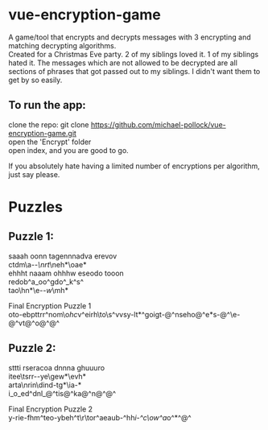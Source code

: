 # vue-encryption-game
A game/tool that encrypts and decrypts messages with 3 encrypting and matching decrypting algorithms.  
Created for a Christmas Eve party. 2 of my siblings loved it. 1 of my siblings hated it. The messages which are not allowed to be decrypted are all sections of phrases that got passed out to my siblings. I didn't want them to get by so easily.  

## To run the app:  
clone the repo: git clone https://github.com/michael-pollock/vue-encryption-game.git  
open the 'Encrypt' folder  
open index, and you are good to go.   

If you absolutely hate having a limited number of encryptions per algorithm, just say please.   

# Puzzles

## Puzzle 1:  
saaah oonn tagennnadva erevov  
ctdm\a--*\nrt*\neh*\oae*  
ehhht naaam ohhhw eseodo tooon  
redob^a_oo^gdo^_k^s^  
tao\hn*\e-*\-w*\mh*  

Final Encryption Puzzle 1  
oto-ebpttrr^nom\o*hc*v^eirh\to\s^vvsy-lt*^goigt-@^nseho@^e*s-@^\e-@^vt@^o@^@^  

## Puzzle 2:  
sttti rseracoa dnnna ghuuuro  
itee\tsrr\--ye\gew*\evh*  
arta\nrin\dind\-tg*\ia-*  
i_o_ed^dnl_@^tis@^ka@^n@^@^  

Final Encryption Puzzle 2  
y-rie-fhm^teo-ybeh^t\r\tor^aeaub-^hh*i-^c\ow^a*o^\*^@^  

